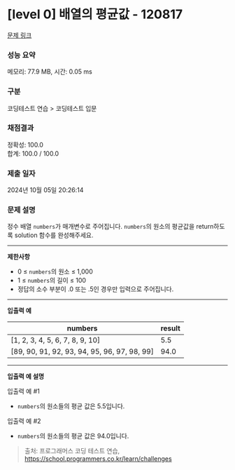 # \[level 0] 배열의 평균값 - 120817

[문제 링크](https://school.programmers.co.kr/learn/courses/30/lessons/120817)

### 성능 요약

메모리: 77.9 MB, 시간: 0.05 ms

### 구분

코딩테스트 연습 > 코딩테스트 입문

### 채점결과

정확성: 100.0\
합계: 100.0 / 100.0

### 제출 일자

2024년 10월 05일 20:26:14

### 문제 설명

정수 배열 `numbers`가 매개변수로 주어집니다. `numbers`의 원소의 평균값을 return하도록 solution 함수를 완성해주세요.

***

**제한사항**

* 0 ≤ `numbers`의 원소 ≤ 1,000
* 1 ≤ `numbers`의 길이 ≤ 100
* 정답의 소수 부분이 .0 또는 .5인 경우만 입력으로 주어집니다.

***

**입출력 예**

| numbers                                       | result |
| --------------------------------------------- | ------ |
| \[1, 2, 3, 4, 5, 6, 7, 8, 9, 10]              | 5.5    |
| \[89, 90, 91, 92, 93, 94, 95, 96, 97, 98, 99] | 94.0   |

***

**입출력 예 설명**

입출력 예 #1

* `numbers`의 원소들의 평균 값은 5.5입니다.

입출력 예 #2

* `numbers`의 원소들의 평균 값은 94.0입니다.

> 출처: 프로그래머스 코딩 테스트 연습, https://school.programmers.co.kr/learn/challenges
